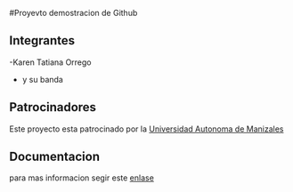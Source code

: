 #Proyevto demostracion de Github

## Integrantes 

-Karen Tatiana Orrego 
- y su banda 


## Patrocinadores
Este proyecto esta patrocinado por la [Universidad Autonoma de Manizales](https://www.autonoma.edu.co/)

## Documentacion
para mas informacion segir este [enlase](docs/metodologia.md)